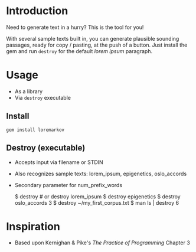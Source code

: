 Introduction
===

Need to generate text in a hurry?  This is the tool for you!

With several sample texts built in, you can generate plausible sounding
passages, ready for copy / pasting, at the push of a button.  Just install the
gem and run `destroy` for the default *lorem ipsum* paragraph.

Usage
===
* As a library
* Via `destroy` executable

Install
---
    gem install loremarkov

Destroy (executable)
---
* Accepts input via filename or STDIN
* Also recognizes sample texts: lorem_ipsum, epigenetics, oslo_accords
* Secondary parameter for num_prefix_words

    $ destroy # or destroy lorem_ipsum
    $ destroy epigenetics
    $ destroy oslo_accords 3
    $ destroy ~/my_first_corpus.txt
    $ man ls | destroy 6

Inspiration
===
* Based upon Kernighan & Pike's *The Practice of Programming* Chapter 3
